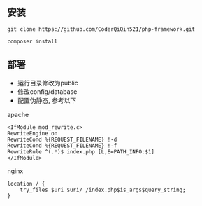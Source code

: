 ## 安装
```apacheconf
git clone https://github.com/CoderQiQin521/php-framework.git
```
```apacheconf
composer install
```

## 部署
- 运行目录修改为public
- 修改config/database
- 配置伪静态, 参考以下

apache
```
<IfModule mod_rewrite.c>
RewriteEngine on
RewriteCond %{REQUEST_FILENAME} !-d
RewriteCond %{REQUEST_FILENAME} !-f
RewriteRule ^(.*)$ index.php [L,E=PATH_INFO:$1]
</IfModule>
```

nginx
```apacheconf
location / {  
	try_files $uri $uri/ /index.php$is_args$query_string;  
}  
```